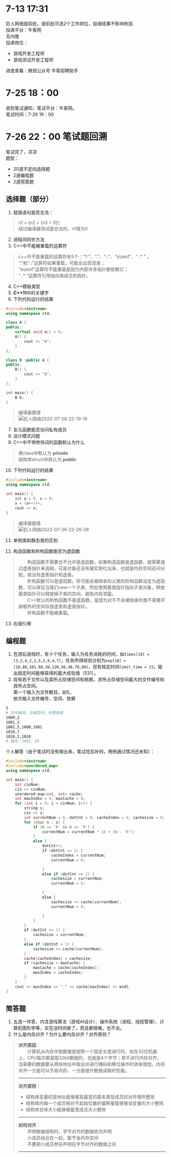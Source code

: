 # 7-13 17:31
巨人网络提前批，提前批可选2个工作岗位，投递结果不影响秋招  
投递平台：牛客网  
无内推  
投递岗位：  
+ 游戏开发工程师
+ 游戏测试开发工程师  

进度查看：微信公众号 牛客招聘助手   

# 7-25 18：00
收到笔试通知，笔试平台：牛客网。  
笔试时间：7-26 19：00  

# 7-26 22：00 笔试题回溯
笔试完了，凉凉  
题型：
+ 20道不定向选择题
+ 2道编程题
+ 2道简答题

## 选择题（部分）
1. 赋值语句是否合法：  
> n1 = (n2 = (n3 = 0));  
> 经过编译器测试是合法的，n1值为0
2. 进程间同步方法
3. C++中不能被重载的运算符 
> c++中不能重载的运算符有5个：“?:”、“.”、“::”、“sizeof”、“ .* ” 。   
> “.”和“::”运算符如果重载，可能会出现混淆；  
> “sizeof”运算符不能重载是因为内部许多指针都依赖它；  
> “ .* ”运算符引用指向类成员的指针。  
4. C++模板类型
5. **C++11**中的关键字
6. 下列代码运行的结果
```C++
#include<iostream>
using namespace std;

class A {
public:
	virtual void a() = 0;
	A() {
		cout << "A";
	}
};

class B :public A {
public:
	B() {
		cout << "B";
	}
};

int main() {
	B b;
}
```
>编译器报错  
![巨人网络2022-07-26-22-19-18](https://raw.githubusercontent.com/ZZh2333/picgoResource/main/img/%E5%B7%A8%E4%BA%BA%E7%BD%91%E7%BB%9C2022-07-26-22-19-18.png)  

7. 友元函数能否访问私有成员
8. 设计模式问题
9. C++中不带修饰词的函数默认为什么
> 类class中默认为 **private**  
> 结构体struct中默认为 **public**  
10. 下列代码运行的结果
```C++
#include<iostream>
using namespace std;

int main() {
	int a = 0, x = 0;
	x = (a++)++;
	cout << x;
}
```
> 编译器报错  
> ![巨人网络2022-07-26-22-26-38](https://raw.githubusercontent.com/ZZh2333/picgoResource/main/img/%E5%B7%A8%E4%BA%BA%E7%BD%91%E7%BB%9C2022-07-26-22-26-38.png)  
11. 单例类和静态类的区别

12. 构造函数和析构函数能否为虚函数
> &emsp;&emsp;构造函数不需要也不允许是虚函数。如果构造函数是虚函数，就需要通过虚表指针来调用，可是对象还没有被实例化出来，也就是内存空间还问分配，故没有虚表指针和虚表。  
> &emsp;&emsp;析构函数可以是虚函数。将可能会被继承的父类的析构函数设定为虚函数，可以保证当我们new一个子类，然后使用基类指针指向子类对象，释放基类指针可以释放掉子类的空间，避免内存泄露。  
> &emsp;&emsp;C++默认的析构函数不是虚函数，是因为对于不会被继承的类不需要开辟额外的空间存放虚表和虚表指针。  
> &emsp;&emsp;析构函数不能被重载。
13. 右值引用
## 编程题
1. 在游玩游戏时，有十个任务，输入为任务消耗的时间，如`times[10] = [3,2,4,2,2,5,1,6,4,7]`，任务所得经验分别为`exp[10] = [10,80,101,60,30,120,50,40,70,90]`，现有规定时间`limit_time = 23`，输出规定时间能够获得的最大经验值（531）。
2. 现有若干文件以及其所占存储空间和依赖，求所占存储空间最大的文件编号和其所占空间。  
第一个输入为文件数目，如5。  
依次输入文件编号、空间、依赖
```bash
5
# 文件编号，存储空间，所需依赖
1000,2
1001,3
1002,5,1000,1001
1010,7
1020,2,1010
# 输出：1002，10
```
个人解答（由于笔试时没有做出来，笔试完后补的，用例通过情况还未知）：
```C++
#include<iostream>
#include<unordered_map>
using namespace std;

int main() {
	int cinNum;
	cin >> cinNum;
	unordered_map<int, int> cache;
	int maxIndex = 0, maxCache = 0;
	for (int i = 0; i < cinNum; i++) {
		string s;
		cin >> s;
		int currentNum = 0, dotCnt = 0, cacheIndex = 0, cachesize = 0;
		for (char n : s) {
			if (n >= '0' && n <= '9') {
				currentNum = currentNum * 10 + (n - '0');
			}
			else {
				dotCnt++;
				if (dotCnt == 1) {
					cacheIndex = currentNum;
					currentNum = 0;

				}
				else if (dotCnt == 2) {
					cachesize = currentNum;
					currentNum = 0;

				}
				else {
					cachesize += cache[currentNum];
					currentNum = 0;

				}
			}
		}
		if (dotCnt == 1) {
			cachesize = currentNum;
		}
		else if (dotCnt > 1) {
			cachesize += cache[currentNum];
		}
		cache[cacheIndex] = cachesize;
		if (cachesize > maxCache) {
			maxCache = cache[cacheIndex];
			maxIndex = cacheIndex;
		}
	}
	cout << maxIndex << "," << cache[maxIndex] << endl;
}
```
## 简答题
1. 五选一作答，内含游戏算法（游戏AI设计）、操作系统（进程、线程管理）、计算机图形学等，实在没时间做了，而且都很难，也不会。  
2. 什么是内存对齐？为什么要内存对齐？对齐原则？
> **对齐原因**：  
> &emsp;&emsp;计算机从内存中取数据是按照一个固定长度进行的，如在32位机器上，CPU每次都是取32bit数据的，也就是4个字节；若不进行内存对齐，当需要的数据要从两块地址中取出并进行掩码和移位操作时效率很低。内存对齐一方面可以节省内存，一方面提升数据读取的性能。  
> ***
> **对齐原则**：  
> - 结构体变量的首地址能够被其最宽的基本类型成员的对齐值所整除 
> - 结构体内每一个成员相对于起始位置的偏移量能够被该变量的大小整除
> - 结构体总体大小能够被最宽成员大小整除  
> ***
> **如何对齐**：  
> &emsp;&emsp;声明数据结构时，字节对齐的数据依次声明  
> &emsp;&emsp;小成员组合在一起，能节省内存空间  
> &emsp;&emsp;不要把小成员参杂声明在字节对齐的数据之间  
> ***